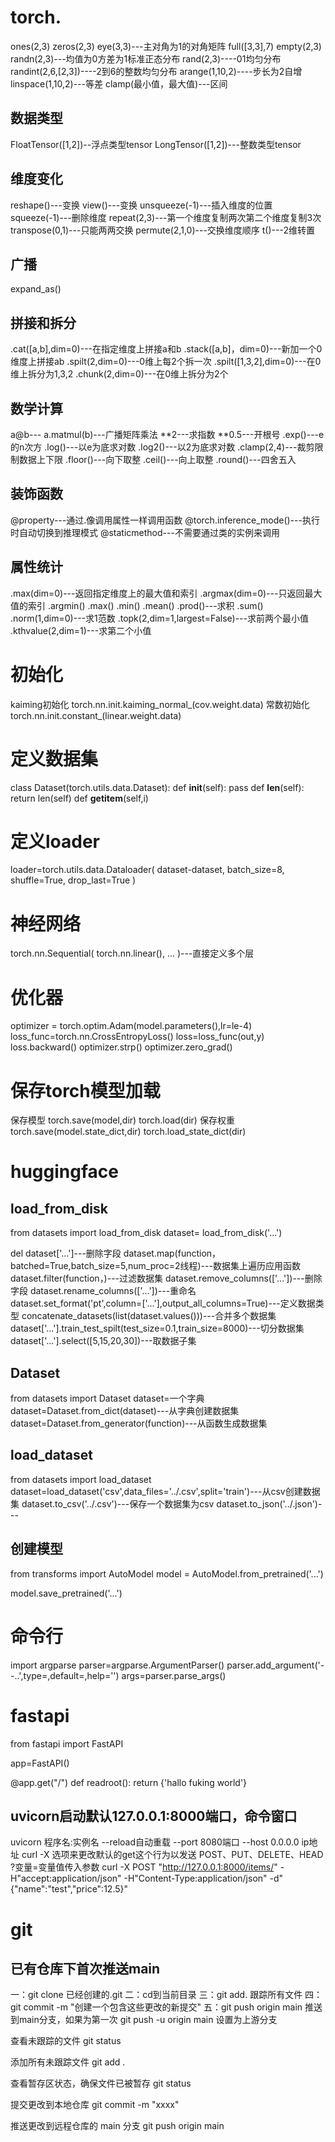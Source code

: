 # torch.
ones(2,3)
zeros(2,3)
eye(3,3)---主对角为1的对角矩阵
full([3,3],7)
empty(2,3)
randn(2,3)---均值为0方差为1标准正态分布
rand(2,3)----01均匀分布
randint(2,6,[2,3])----2到6的整数均匀分布
arange(1,10,2)----步长为2自增
linspace(1,10,2)---等差
clamp(最小值，最大值)---区间
## 数据类型
FloatTensor([1,2])--浮点类型tensor
LongTensor([1,2])---整数类型tensor
## 维度变化
reshape()---变换
view()---变换
unsqueeze(-1)---插入维度的位置
squeeze(-1)---删除维度
repeat(2,3)---第一个维度复制两次第二个维度复制3次
transpose(0,1)---只能两两交换
permute(2,1,0)---交换维度顺序
t()---2维转置
## 广播
expand_as()
## 拼接和拆分
.cat([a,b],dim=0)---在指定维度上拼接a和b
.stack([a,b]，dim=0)---新加一个0维度上拼接ab
.spilt(2,dim=0)---0维上每2个拆一次
.spilt([1,3,2],dim=0)---在0维上拆分为1,3,2
.chunk(2,dim=0)---在0维上拆分为2个
## 数学计算
a@b---
a.matmul(b)---广播矩阵乘法
**2---求指数
**0.5---开根号
.exp()---e的n次方
.log()---以e为底求对数
.log2()---以2为底求对数
.clamp(2,4)---裁剪限制数据上下限
.floor()---向下取整
.ceil()---向上取整
.round()---四舍五入
## 装饰函数
@property---通过.像调用属性一样调用函数
@torch.inference_mode()---执行时自动切换到推理模式
@staticmethod---不需要通过类的实例来调用
## 属性统计
.max(dim=0)---返回指定维度上的最大值和索引
.argmax(dim=0)---只返回最大值的索引
.argmin()
.max()
.min()
.mean()
.prod()---求积
.sum()
.norm(1,dim=0)---求1范数
.topk(2,dim=1,largest=False)---求前两个最小值
.kthvalue(2,dim=1)---求第二个小值
# 初始化
kaiming初始化
torch.nn.init.kaiming_normal_(cov.weight.data)
常数初始化
torch.nn.init.constant_(linear.weight.data)

# 定义数据集
class Dataset(torch.utils.data.Dataset):
    def __init__(self):
        pass
    def __len__(self):
        return len(self)
    def __getitem__(self,i)
# 定义loader
loader=torch.utils.data.Dataloader(
    dataset-dataset,
    batch_size=8,
    shuffle=True,
    drop_last=True
)
# 神经网络
torch.nn.Sequential(
    torch.nn.linear(),
    ...
)---直接定义多个层

# 优化器
optimizer = torch.optim.Adam(model.parameters(),lr=le-4)
loss_func=torch.nn.CrossEntropyLoss()
loss=loss_func(out,y)
loss.backward()
optimizer.strp()
optimizer.zero_grad()
# 保存torch模型加载
保存模型
torch.save(model,dir)
torch.load(dir)
保存权重
torch.save(model.state_dict,dir)
torch.load_state_dict(dir)
# huggingface
## load_from_disk
from datasets import load_from_disk
dataset= load_from_disk('...')

del dataset['...']---删除字段
dataset.map(function，batched=True,batch_size=5,num_proc=2线程)---数据集上遍历应用函数
dataset.filter(function，)---过滤数据集
dataset.remove_columns(['...'])---删除字段
dataset.rename_columns(['...'])---重命名
dataset.set_format('pt',column=['...'],output_all_columns=True)---定义数据类型
concatenate_datasets(list(dataset.values()))---合并多个数据集
dataset['...'].train_test_spilt(test_size=0.1,train_size=8000)---切分数据集
dataset['...'].select([5,15,20,30])---取数据子集
## Dataset
from datasets import Dataset
dataset=一个字典
dataset=Dataset.from_dict(dataset)---从字典创建数据集
dataset=Dataset.from_generator(function)---从函数生成数据集
## load_dataset
from datasets import load_dataset
dataset=load_dataset('csv',data_files='../.csv',split='train')---从csv创建数据集
dataset.to_csv('../.csv')---保存一个数据集为csv
dataset.to_json('../.json')---
## 创建模型
from transforms import AutoModel
model = AutoModel.from_pretrained('...')

model.save_pretrained('...')
 

# 命令行
import argparse
parser=argparse.ArgumentParser()
parser.add_argument('--..',type=,default=,help='')
args=parser.parse_args()

# fastapi
from fastapi import FastAPI

app=FastAPI()

@app.get("/")
def readroot():
    return {'hallo fuking world'}

## uvicorn启动默认127.0.0.1:8000端口，命令窗口
uvicorn 程序名:实例名 --reload自动重载 --port 8080端口 --host 0.0.0.0 ip地址
curl -X 选项来更改默认的get这个行为以发送 POST、PUT、DELETE、HEAD 
?变量=变量值传入参数
curl -X POST "http://127.0.0.1:8000/items/" -H"accept:application/json" -H"Content-Type:application/json" -d"{\"name\":\"test\",\"price\":12.5}"


# git
## 已有仓库下首次推送main
一：git clone 已经创建的.git
二：cd到当前目录
三：git add. 跟踪所有文件
四：git commit -m "创建一个包含这些更改的新提交"
五：git push origin main 推送到main分支，如果为第一次
git push -u origin main 设置为上游分支

查看未跟踪的文件
git status

添加所有未跟踪文件
git add .

查看暂存区状态，确保文件已被暂存
git status

提交更改到本地仓库
git commit -m "xxxx"

推送更改到远程仓库的 main 分支
git push origin main
